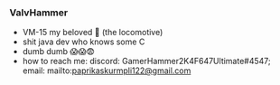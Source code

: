 ### ValvHammer

<!--
**AnonimFan/AnonimFan** is a ✨ _special_ ✨ repository because its `README.md` (this file) appears on your GitHub profile.

Here are some ideas to get you started:

- 🔭 I’m currently working on ...
- 🌱 I’m currently learning ...
- 👯 I’m looking to collaborate on ...
- 🤔 I’m looking for help with ...
- 💬 Ask me about ...
- 📫 How to reach me: ...
- 😄 Pronouns: ...
- ⚡ Fun fact: ...
-->

- VM-15 my beloved 🚂 (the locomotive)
- shit java dev who knows some C
- dumb dumb 😱😱😨
- how to reach me: discord: GamerHammer2K4F647Ultimate#4547; email: mailto:paprikaskurmpli122@gmail.com
